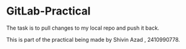 # GitLab-Practical

The task is to pull changes to my local repo and push it back.

This is part of the practical being made by Shivin Azad , 2410990778.

